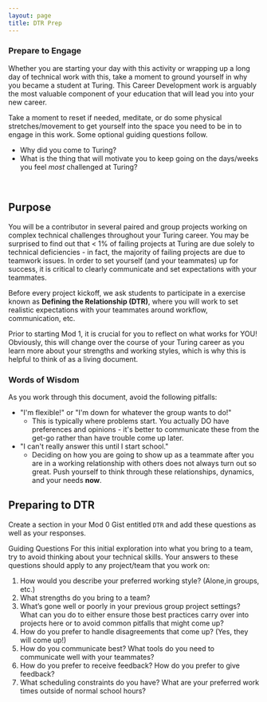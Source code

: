 ```yaml
---
layout: page
title: DTR Prep
---
```


<div class="s-card s-border-yellow-500">
  <h3>Prepare to Engage</h3>
  <p>Whether you are starting your day with this activity or wrapping up a long day of technical work with this, take a moment to ground yourself in why you became a student at Turing. This Career Development work is arguably the most valuable component of your education that will lead you into your new career.</p>
  <p>Take a moment to reset if needed, meditate, or do some physical stretches/movement to get yourself into the space you need to be in to engage in this work. Some optional guiding questions follow.</p>
  <ul>
    <li>Why did you come to Turing?</li>
    <li>What is the thing that will motivate you to keep going on the days/weeks you feel <em>most</em> challenged at Turing?</li>
  </ul>
</div>
<br>

## Purpose

You will be a contributor in several paired and group projects working on complex technical challenges throughout your Turing career. You may be surprised to find out that < 1% of failing projects at Turing are due solely to technical deficiencies - in fact, the majority of failing projects are due to teamwork issues. In order to set yourself (and your teammates) up for success, it is critical to clearly communicate and set expectations with your teammates. 

Before every project kickoff, we ask students to participate in a exercise known as **Defining the Relationship (DTR)**, where you will work to set realistic expectations with your teammates around workflow, communication, etc.

Prior to starting Mod 1, it is crucial for you to reflect on what works for YOU! Obviously, this will change over the course of your Turing career as you learn more about your strengths and working styles, which is why this is helpful to think of as a living document.

### Words of Wisdom

As you work through this document, avoid the following pitfalls:

- "I'm flexible!" or "I'm down for whatever the group wants to do!"
  - This is typically where problems start. You actually DO have preferences and opinions - it's better to communicate these from the get-go rather than have trouble come up later.
- "I can't really answer this until I start school."
  - Deciding on how you are going to show up as a teammate after you are in a working relationship with others does not always turn out so great. Push yourself to think through these relationships, dynamics, and your needs **now**.
  
## Preparing to DTR

Create a section in your Mod 0 Gist entitled `DTR` and add these questions as well as your responses.

Guiding Questions
For this initial exploration into what you bring to a team, try to avoid thinking about your technical skills. Your answers to these questions should apply to any project/team that you work on:

1. How would you describe your preferred working style? (Alone,in groups, etc.)
1. What strengths do you bring to a team?
1. What’s gone well or poorly in your previous group project settings? What can you do to either ensure those best practices carry over into projects here or to avoid common pitfalls that might come up?
1. How do you prefer to handle disagreements that come up? (Yes, they will come up!)
1. How do you communicate best? What tools do you need to communicate well with your teammates?
1. How do you prefer to receive feedback? How do you prefer to give feedback?
1. What scheduling constraints do you have? What are your preferred work times outside of normal school hours?

<br>
<br>